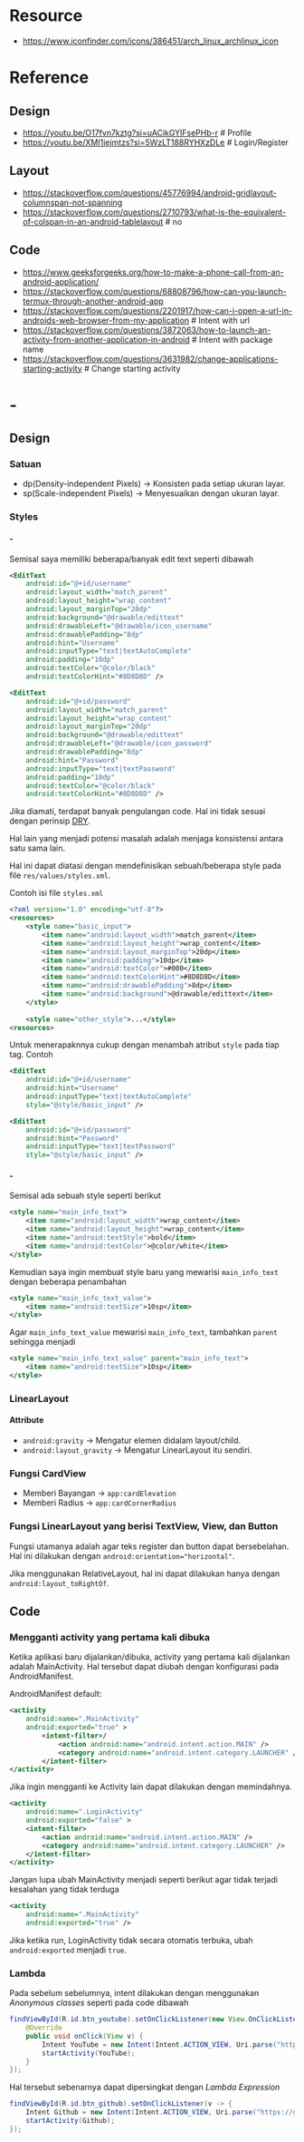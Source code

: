 # Resource
- https://www.iconfinder.com/icons/386451/arch_linux_archlinux_icon

# Reference

## Design
- https://youtu.be/O17fvn7kztg?si=uACikGYlFsePHb-r # Profile
- https://youtu.be/XMI1iejmtzs?si=5WzLT188RYHXzDLe # Login/Register

## Layout
- https://stackoverflow.com/questions/45776994/android-gridlayout-columnspan-not-spanning
- https://stackoverflow.com/questions/2710793/what-is-the-equivalent-of-colspan-in-an-android-tablelayout # no

## Code
- https://www.geeksforgeeks.org/how-to-make-a-phone-call-from-an-android-application/
- https://stackoverflow.com/questions/68808796/how-can-you-launch-termux-through-another-android-app
- https://stackoverflow.com/questions/2201917/how-can-i-open-a-url-in-androids-web-browser-from-my-application # Intent with url
- https://stackoverflow.com/questions/3872063/how-to-launch-an-activity-from-another-application-in-android # Intent with package name
- https://stackoverflow.com/questions/3631982/change-applications-starting-activity # Change starting activity


# -
## Design
### Satuan
- dp(Density-independent Pixels) -> Konsisten pada setiap ukuran layar.
- sp(Scale-independent Pixels)   -> Menyesuaikan dengan ukuran layar.

### Styles
#### -
Semisal saya memiliki beberapa/banyak edit text seperti dibawah 
```xml
<EditText
    android:id="@+id/username"
    android:layout_width="match_parent"
    android:layout_height="wrap_content"
    android:layout_marginTop="20dp"
    android:background="@drawable/edittext"
    android:drawableLeft="@drawable/icon_username"
    android:drawablePadding="8dp"
    android:hint="Username"
    android:inputType="text|textAutoComplete"
    android:padding="10dp"
    android:textColor="@color/black"
    android:textColorHint="#8D8D8D" />

<EditText
    android:id="@+id/password"
    android:layout_width="match_parent"
    android:layout_height="wrap_content"
    android:layout_marginTop="20dp"
    android:background="@drawable/edittext"
    android:drawableLeft="@drawable/icon_password"
    android:drawablePadding="8dp"
    android:hint="Password"
    android:inputType="text|textPassword"
    android:padding="10dp"
    android:textColor="@color/black"
    android:textColorHint="#8D8D8D" />
```

Jika diamati, terdapat banyak pengulangan code.
Hal ini tidak sesuai dengan perinsip [DRY](https://en.wikipedia.org/wiki/Don%27t_repeat_yourself).

Hal lain yang menjadi potensi masalah adalah menjaga konsistensi antara satu sama lain.

Hal ini dapat diatasi dengan mendefinisikan sebuah/beberapa style pada file `res/values/styles.xml`.

Contoh isi file `styles.xml`
```xml
<?xml version="1.0" encoding="utf-8"?>
<resources>
    <style name="basic_input">
        <item name="android:layout_width">match_parent</item>
        <item name="android:layout_height">wrap_content</item>
        <item name="android:layout_marginTop">20dp</item>
        <item name="android:padding">10dp</item>
        <item name="android:textColor">#000</item>
        <item name="android:textColorHint">#8D8D8D</item>
        <item name="android:drawablePadding">8dp</item>
        <item name="android:background">@drawable/edittext</item>
    </style>
    
    <style name="other_style">...</style>
<resources>
```

Untuk menerapaknnya cukup dengan menambah atribut `style` pada tiap tag. Contoh
```xml
<EditText
    android:id="@+id/username"
    android:hint="Username"
    android:inputType="text|textAutoComplete"
    style="@style/basic_input" />

<EditText
    android:id="@+id/password"
    android:hint="Password"
    android:inputType="text|textPassword"
    style="@style/basic_input" />
```

#### -
Semisal ada sebuah style seperti berikut
```xml
<style name="main_info_text">
    <item name="android:layout_width">wrap_content</item>
    <item name="android:layout_height">wrap_content</item>
    <item name="android:textStyle">bold</item>
    <item name="android:textColor">@color/white</item>
</style>
```

Kemudian saya ingin membuat style baru yang mewarisi `main_info_text` dengan beberapa penambahan
```xml
<style name="main_info_text_value">
    <item name="android:textSize">10sp</item>
</style>
```

Agar `main_info_text_value` mewarisi `main_info_text`, tambahkan `parent` sehingga menjadi
```xml
<style name="main_info_text_value" parent="main_info_text">
    <item name="android:textSize">10sp</item>
</style>
```

### LinearLayout
#### Attribute
- `android:gravity`         -> Mengatur elemen didalam layout/child.
- `android:layout_gravity`  -> Mengatur LinearLayout itu sendiri.

### Fungsi CardView
- Memberi Bayangan -> `app:cardElevation`
- Memberi Radius   -> `app:cardCornerRadius`

### Fungsi LinearLayout yang berisi TextView, View, dan Button
Fungsi utamanya adalah agar teks register dan button dapat bersebelahan.
Hal ini dilakukan dengan `android:orientation="horizontal"`.

Jika menggunakan RelativeLayout, hal ini dapat dilakukan hanya dengan `android:layout_toRightOf`.

## Code
### Mengganti activity yang pertama kali dibuka
Ketika aplikasi baru dijalankan/dibuka, activity yang pertama kali dijalankan adalah MainActivity.
Hal tersebut dapat diubah dengan konfigurasi pada AndroidManifest.

AndroidManifest default:
```xml
<activity
    android:name=".MainActivity"
    android:exported="true" >
        <intent-filter>/
            <action android:name="android.intent.action.MAIN" />
            <category android:name="android.intent.category.LAUNCHER" />
        </intent-filter>
</activity>
```

Jika ingin mengganti ke Activity lain dapat dilakukan dengan memindahnya.

```xml
<activity
    android:name=".LoginActivity"
    android:exported="false" >
    <intent-filter>
        <action android:name="android.intent.action.MAIN" />
        <category android:name="android.intent.category.LAUNCHER" />
    </intent-filter>
</activity>
```

Jangan lupa ubah MainActivity menjadi seperti berikut agar tidak terjadi kesalahan yang tidak terduga
```xml
<activity
    android:name=".MainActivity"
    android:exported="true" />
```
Jika ketika run, LoginActivity tidak secara otomatis terbuka, ubah `android:exported` menjadi `true`.

### Lambda
Pada sebelum sebelumnya, intent dilakukan dengan menggunakan _Anonymous classes_ seperti pada code dibawah

```java
findViewById(R.id.btn_youtube).setOnClickListener(new View.OnClickListener() {
    @Override
    public void onClick(View v) {
        Intent YouTube = new Intent(Intent.ACTION_VIEW, Uri.parse("https://youtube.com/"));
        startActivity(YouTube);
    }
});
```

Hal tersebut sebenarnya dapat dipersingkat dengan _Lambda Expression_
```java
findViewById(R.id.btn_github).setOnClickListener(v -> {
    Intent Github = new Intent(Intent.ACTION_VIEW, Uri.parse("https://github.com/Aspiann17"));
    startActivity(Github);
});
```
